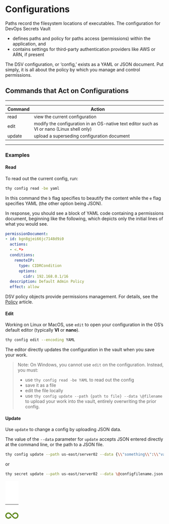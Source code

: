 ﻿[title]: # (Configurations)
[tags]: # (DevOps Secrets Vault,DSV,)
[priority]: # (1850)

# Configurations

Paths record the filesystem locations of executables. The configuration for DevOps Secrets Vault

* defines paths and policy for paths access (permissions) within the application, and
* contains settings for third-party authentication providers like AWS or ARN, if present

The DSV configuration, or ‘config,’ exists as a YAML or JSON document. Put simply, it is all about the policy by which you manage and control permissions.

## Commands that Act on Configurations
  
---
  
| Command | Action |
| ---- | ---- |
| read | view the current configuration |
| edit | modify the configuration in an OS-native text editor such as VI or nano (Linux shell only) |
| update | upload a superseding configuration document |
  
---
  
### Examples

#### Read

To read out the current config, run:

```bash
thy config read -be yaml
```

In this command the `b` flag specifies to beautify the content while the `e` flag specifies YAML (the other option being JSON).

In response, you should see a block of YAML code containing a permissions document, beginning like the following, which depicts only the initial lines of what you would see.

```yaml
permissionDocument:
- id: bgn8gjei66jc7148d9i0
  actions:
  - <.*>
  conditions:
    remoteIP:
      type: CIDRCondition
      options:
        cidr: 192.168.0.1/16
  description: Default Admin Policy
  effect: allow
```

DSV policy objects provide permissions management. For details, see the [Policy](./policy.md) article.

#### Edit

Working on Linux or MacOS, use `edit` to open your configuration in the OS’s default editor (typically **VI** or **nano**).

``` bash
thy config edit --encoding YAML
```

The editor directly updates the configuration in the vault when you save your work.

> Note: On Windows, you cannot use `edit` on the configuration. Instead, you must:
>
> * use `thy config read -be YAML` to read out the config
> * save it as a file
> * edit the file locally
> * use `thy config update --path {path to file} --data \@filename` to upload your work into the vault, entirely overwriting the prior config.

#### Update

Use `update` to change a config by uploading JSON data.

The value of the `--data` parameter for `update` accepts JSON entered directly at the command line, or the path to a JSON file.

```bash
thy config update --path us-east/server02 --data {\\"something\\":\\"value\\"}
```

or

```bash
thy secret update --path us-east/server02 --data \@configfilename.json
```

![Article End](../dsv-bug.png)

  
